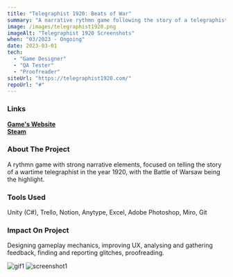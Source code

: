 ```yaml
---
title: "Telegraphist 1920: Beats of War"
summary: "A narrative rythmn game following the story of a telegraphist during the Battle of Warsaw."
image: /images/telegraphist1920.png
imageAlt: "Telegraphist 1920 Screenshots"
when: "03/2023 - Ongoing"
date: 2023-03-01
tech:
  - "Game Designer"
  - "QA Tester"
  - "Proofreader"
siteUrl: "https://telegraphist1920.com/"
repoUrl: "#"
---
```

### Links

**[Game's Website](https://telegraphist1920.com)**  
**[Steam](https://store.steampowered.com/app/2584510/Telegraphist_1920_Beats_of_War)**

### About The Project

A rythmn game with strong narrative elements, focused on telling the story of a wartime telegraphist in the year 1920, with the Battle of Warsaw being the highlight. 

### Tools Used

Unity (C#), Trello, Notion, Anytype, Excel, Adobe Photoshop, Miro, Git

### Impact On Project

Designing gameplay mechanics, improving UX, analysing and gathering feedback, finding and reporting glitches, proofreading.

![gif1](https://cdn.akamai.steamstatic.com/steam/apps/2584510/extras/sos.gif?t=1702734595)
![screenshot1](https://cdn.akamai.steamstatic.com/steam/apps/2584510/ss_9bfa44db88130dbf069b0de2fdf98b77c6842cfd.1920x1080.jpg?t=1702734595)
